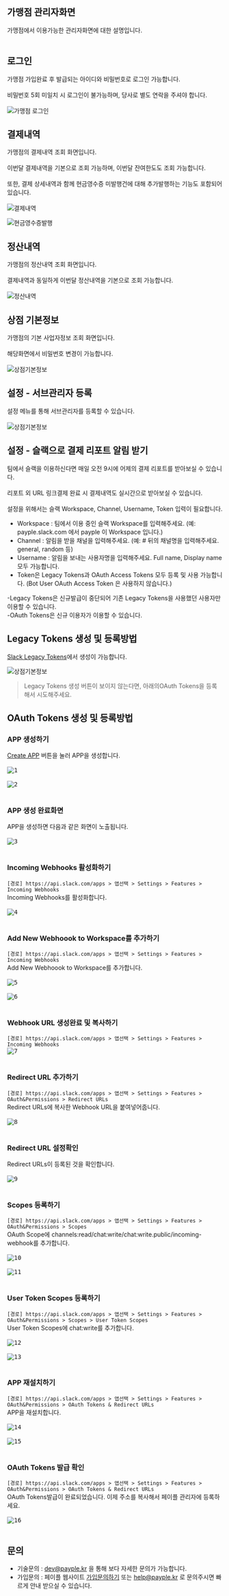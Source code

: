 ## 가맹점 관리자화면  
가맹점에서 이용가능한 관리자화면에 대한 설명입니다.<br><br>

## 로그인 
가맹점 가입완료 후 발급되는 아이디와 비밀번호로 로그인 가능합니다.<br><br>
비밀번호 5회 미일치 시 로그인이 불가능하며, 당사로 별도 연락을 주셔야 합니다.<br><br>
![가맹점 로그인](img/login.png "가맹점 로그인")

## 결제내역  
가맹점의 결제내역 조회 화면입니다.<br><br>
이번달 결제내역을 기본으로 조회 가능하며, 이번달 잔여한도도 조회 가능합니다.<br><br>
또한, 결제 상세내역과 함께 현금영수증 미발행건에 대해 추가발행하는 기능도 포함되어 있습니다.<br><br>
![결제내역](img/paymentlist.png "결제내역")

![현금영수증발행](img/tax.png "현금영수증발행")

## 정산내역  
가맹점의 정산내역 조회 화면입니다.<br><br>
결제내역과 동일하게 이번달 정산내역을 기본으로 조회 가능합니다.<br><br>
![정산내역](img/accountlist.png "정산내역")

## 상점 기본정보   
가맹점의 기본 사업자정보 조회 화면입니다.<br><br>
해당화면에서 비밀번호 변경이 가능합니다.<br><br>
![상점기본정보](img/info.png "상점기본정보")

## 설정 - 서브관리자 등록 
설정 메뉴를 통해 서브관리자를 등록할 수 있습니다.<br><br>
![상점기본정보](img/info.png "상점기본정보")


## 설정 - 슬랙으로 결제 리포트 알림 받기 
팀에서 슬랙을 이용하신다면 매일 오전 9시에 어제의 결제 리포트를 받아보실 수 있습니다.<br><br>
리포트 외 URL 링크결제 완료 시 결제내역도 실시간으로 받아보실 수 있습니다.<br><br>
설정을 위해서는 슬랙 Workspace, Channel, Username, Token 입력이 필요합니다.<br>
* Workspace : 팀에서 이용 중인 슬랙 Workspace를 입력해주세요. (예: payple.slack.com 에서 payple 이 Workspace 입니다.)<br>
* Channel : 알림을 받을 채널을 입력해주세요. (예: # 뒤의 채널명을 입력해주세요. general, random 등)<br>
* Username : 알림을 보내는 사용자명을 입력해주세요. Full name, Display name 모두 가능합니다.<br>
* Token은 Legacy Tokens과 OAuth Access Tokens 모두 등록 및 사용 가능합니다.
  (Bot User OAuth Access Token 은 사용하지 않습니다.)

-Legacy Tokens은 신규발급이 중단되어 기존 Legacy Tokens을 사용했던 사용자만 이용할 수 있습니다.<br>
-OAuth Tokens은 신규 이용자가 이용할 수 있습니다.


## Legacy Tokens 생성 및 등록방법
[Slack Legacy Tokens](https://api.slack.com/custom-integrations/legacy-tokens)에서 생성이 가능합니다.

![상점기본정보](img/info.png "상점기본정보")
>Legacy Tokens 생성 버튼이 보이지 않는다면, 아래의OAuth Tokens을 등록해서 시도해주세요.  

## OAuth Tokens 생성 및 등록방법
### APP 생성하기
[Create APP](https://api.slack.com/apps) 버튼을 눌러 APP을 생성합니다.<br/><br/>
<kbd>![1](img/1.png "1")</kbd><br/><br/>
<kbd>![2](img/2.png "2")</kbd><br/><br/>

### APP 생성 완료화면
APP을 생성하면 다음과 같은 화면이 노출됩니다.<br/><br/>
<kbd>![3](img/3.png "3")</kbd><br/><br/>

### Incoming Webhooks 활성화하기
`[경로] https://api.slack.com/apps > 앱선택 > Settings > Features > Incoming Webhooks`  
Incoming Webhooks를 활성화합니다.<br/><br/>
<kbd>![4](img/4.png "4")</kbd><br/><br/>

### Add New Webhoook to Workspace를 추가하기
`[경로] https://api.slack.com/apps > 앱선택 > Settings > Features > Incoming Webhooks`  
Add New Webhoook to Workspace를 추가합니다.<br/><br/>
<kbd>![5](img/5.png "5")</kbd><br/><br/>
<kbd>![6](img/6.png "6")</kbd><br/><br/>

### Webhook URL 생성완료 및 복사하기
`[경로] https://api.slack.com/apps > 앱선택 > Settings > Features > Incoming Webhooks`  
<kbd>![7](img/7.png "7")</kbd><br/><br/>

### Redirect URL 추가하기
`[경로] https://api.slack.com/apps > 앱선택 > Settings > Features > OAuth&Permissions > Redirect URLs`  
Redirect URLs에 복사한 Webhook URL을 붙여넣어줍니다.<br/><br/>
<kbd>![8](img/8.png "8")</kbd><br/><br/>

### Redirect URL 설정확인
Redirect URLs이 등록된 것을 확인합니다.<br/><br/>
<kbd>![9](img/9.png "9")</kbd><br/><br/>

### Scopes 등록하기
`[경로] https://api.slack.com/apps > 앱선택 > Settings > Features > OAuth&Permissions > Scopes`  
OAuth Scope에 channels:read/chat:write/chat:write.public/incoming-webhook를 추가합니다.<br/><br/>
<kbd>![10](img/10.png "10")</kbd><br/><br/>
<kbd>![11](img/11.png "11")</kbd><br/><br/>

### User Token Scopes 등록하기
`[경로] https://api.slack.com/apps > 앱선택 > Settings > Features > OAuth&Permissions > Scopes > User Token Scopes`  
User Token Scopes에 chat:write를 추가합니다.<br/><br/>
<kbd>![12](img/12.png "12")</kbd><br/><br/>
<kbd>![13](img/13.png "13")</kbd><br/><br/>

### APP 재설치하기
`[경로] https://api.slack.com/apps > 앱선택 > Settings > Features > OAuth&Permissions > OAuth Tokens & Redirect URLs`  
APP을 재설치합니다.<br/><br/>
<kbd>![14](img/14.png "14")</kbd><br/><br/>
<kbd>![15](img/15.png "15")</kbd><br/><br/>

### OAuth Tokens 발급 확인
`[경로] https://api.slack.com/apps > 앱선택 > Settings > Features > OAuth&Permissions > OAuth Tokens & Redirect URLs`  
OAuth Tokens발급이 완료되었습니다. 이제 주소를 복사해서 페이플 관리자에 등록하세요.<br/><br/>
<kbd>![16](img/16.png "16")</kbd><br/><br/>


## 문의  
* 기술문의 : dev@payple.kr 을 통해 보다 자세한 문의가 가능합니다.
* 가입문의 : 페이플 웹사이트 [가입문의하기](https://www.payple.kr) 또는 help@payple.kr 로 문의주시면 빠르게 안내 받으실 수 있습니다. 
